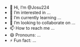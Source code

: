 - 👋 Hi, I’m @Josu224
- 👀 I’m interested in ...
- 🌱 I’m currently learning ...
- 💞️ I’m looking to collaborate on ...
- 📫 How to reach me ...
- 😄 Pronouns: ...
- ⚡ Fun fact: ...

<!---
Josu224/Josu224 is a ✨ special ✨ repository because its `README.md` (this file) appears on your GitHub profile.
You can click the Preview link to take a look at your changes.
--->
